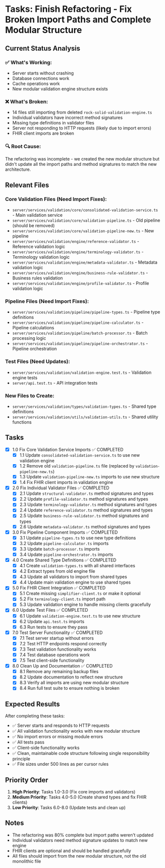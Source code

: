 # Tasks: Finish Refactoring - Fix Broken Import Paths and Complete Modular Structure

## Current Status Analysis

### ✅ What's Working:
- Server starts without crashing
- Database connections work
- Cache operations work
- New modular validation engine structure exists

### ❌ What's Broken:
- 14 files still importing from deleted `rock-solid-validation-engine.ts`
- Individual validators have incorrect method signatures
- Missing type definitions in validator files
- Server not responding to HTTP requests (likely due to import errors)
- FHIR client imports are broken

### 🔍 Root Cause:
The refactoring was incomplete - we created the new modular structure but didn't update all the import paths and method signatures to match the new architecture.

## Relevant Files

### Core Validation Files (Need Import Fixes):
- `server/services/validation/core/consolidated-validation-service.ts` - Main validation service
- `server/services/validation/core/validation-pipeline.ts` - Old pipeline (should be removed)
- `server/services/validation/core/validation-pipeline-new.ts` - New pipeline
- `server/services/validation/engine/reference-validator.ts` - Reference validation logic
- `server/services/validation/engine/terminology-validator.ts` - Terminology validation logic
- `server/services/validation/engine/metadata-validator.ts` - Metadata validation logic
- `server/services/validation/engine/business-rule-validator.ts` - Business rules validation
- `server/services/validation/engine/profile-validator.ts` - Profile validation logic

### Pipeline Files (Need Import Fixes):
- `server/services/validation/pipeline/pipeline-types.ts` - Pipeline type definitions
- `server/services/validation/pipeline/pipeline-calculator.ts` - Pipeline calculations
- `server/services/validation/pipeline/batch-processor.ts` - Batch processing logic
- `server/services/validation/pipeline/pipeline-orchestrator.ts` - Pipeline orchestration

### Test Files (Need Updates):
- `server/services/validation/validation-engine.test.ts` - Validation engine tests
- `server/api.test.ts` - API integration tests

### New Files to Create:
- `server/services/validation/types/validation-types.ts` - Shared type definitions
- `server/services/validation/utils/validation-utils.ts` - Shared utility functions

## Tasks

- [x] 1.0 Fix Core Validation Service Imports ✅ COMPLETED
  - [x] 1.1 Update `consolidated-validation-service.ts` to use new validation engine
  - [x] 1.2 Remove old `validation-pipeline.ts` file (replaced by `validation-pipeline-new.ts`)
  - [x] 1.3 Update `validation-pipeline-new.ts` imports to use new structure
  - [x] 1.4 Fix FHIR client imports in validation engine

- [x] 2.0 Fix Individual Validator Files ✅ COMPLETED
  - [x] 2.1 Update `structural-validator.ts` method signatures and types
  - [x] 2.2 Update `profile-validator.ts` method signatures and types
  - [x] 2.3 Update `terminology-validator.ts` method signatures and types
  - [x] 2.4 Update `reference-validator.ts` method signatures and types
  - [x] 2.5 Update `business-rule-validator.ts` method signatures and types
  - [x] 2.6 Update `metadata-validator.ts` method signatures and types

- [x] 3.0 Fix Pipeline Component Imports ✅ COMPLETED
  - [x] 3.1 Update `pipeline-types.ts` to use new type definitions
  - [x] 3.2 Update `pipeline-calculator.ts` imports
  - [x] 3.3 Update `batch-processor.ts` imports
  - [x] 3.4 Update `pipeline-orchestrator.ts` imports

- [x] 4.0 Create Shared Type Definitions ✅ COMPLETED
  - [x] 4.1 Create `validation-types.ts` with all shared interfaces
  - [x] 4.2 Extract types from old engine file
  - [x] 4.3 Update all validators to import from shared types
  - [x] 4.4 Update main validation engine to use shared types

- [x] 5.0 Fix FHIR Client Integration ✅ COMPLETED
  - [x] 5.1 Create missing `simplifier-client.ts` or make it optional
  - [x] 5.2 Fix `terminology-client.ts` import path
  - [x] 5.3 Update validation engine to handle missing clients gracefully

- [x] 6.0 Update Test Files ✅ COMPLETED
  - [x] 6.1 Update `validation-engine.test.ts` to use new structure
  - [x] 6.2 Update `api.test.ts` imports
  - [x] 6.3 Run tests to ensure they pass

- [x] 7.0 Test Server Functionality ✅ COMPLETED
  - [x] 7.1 Test server startup without errors
  - [x] 7.2 Test HTTP endpoints respond correctly
  - [x] 7.3 Test validation functionality works
  - [x] 7.4 Test database operations work
  - [x] 7.5 Test client-side functionality

- [x] 8.0 Clean Up and Documentation ✅ COMPLETED
  - [x] 8.1 Remove any remaining backup files
  - [x] 8.2 Update documentation to reflect new structure
  - [x] 8.3 Verify all imports are using new modular structure
  - [x] 8.4 Run full test suite to ensure nothing is broken

## Expected Results

After completing these tasks:
- ✅ Server starts and responds to HTTP requests
- ✅ All validation functionality works with new modular structure
- ✅ No import errors or missing module errors
- ✅ All tests pass
- ✅ Client-side functionality works
- ✅ Clean, maintainable code structure following single responsibility principle
- ✅ File sizes under 500 lines as per cursor rules

## Priority Order

1. **High Priority**: Tasks 1.0-3.0 (Fix core imports and validators)
2. **Medium Priority**: Tasks 4.0-5.0 (Create shared types and fix FHIR clients)
3. **Low Priority**: Tasks 6.0-8.0 (Update tests and clean up)

## Notes

- The refactoring was 80% complete but import paths weren't updated
- Individual validators need method signature updates to match new engine
- FHIR clients are optional and should be handled gracefully
- All files should import from the new modular structure, not the old monolithic file
